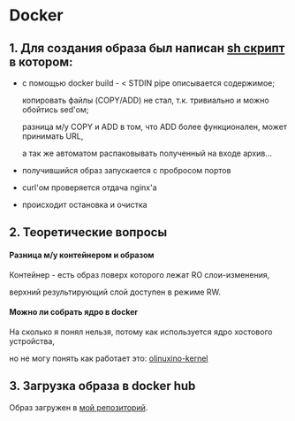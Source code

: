 <h1><b>Docker</b></h1>

<h2>1. Для создания образа был написан <a href="https://github.com/aytugana/my-otus-edu/blob/master/lesson-10/buildnrun.sh">sh скрипт</a> в котором:</h2>

- с помощью docker build - < STDIN pipe описывается содержимое;

  копировать файлы (COPY/ADD) не стал, т.к. тривиально и можно обойтись sed'ом;

  разница м/у COPY и ADD в том, что ADD более функционален, может принимать URL,

  а так же автоматом распаковывать полученный на входе архив...

- получившийся образ запускается с пробросом портов

- curl'ом проверяется отдача nginx'а

- происходит остановка и очистка


<h2>2. Теоретические вопросы</h2>

<h4>Разница м/у контейнером и образом</h4>

Контейнер - есть образ поверх которого лежат RO слои-изменения,

верхний результирующий слой доступен в режиме RW.

<h4>Можно ли собрать ядро в docker</h4>

На сколько я понял нельзя, потому как используется ядро хостового устройства,

но не могу понять как работает это: <a href="https://hub.docker.com/r/droid4control/olinuxino-kernel/">olinuxino-kernel</a>

<h2>3. Загрузка образа в docker hub</h2>

Образ загружен в <a href="https://cloud.docker.com/repository/docker/acubed/myotus10">мой репозиторий</a>.
